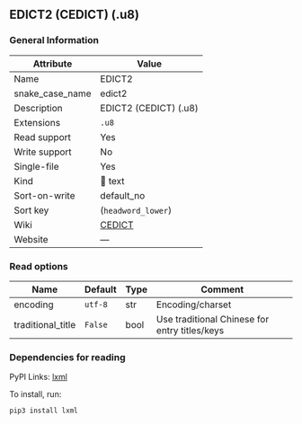 ## EDICT2 (CEDICT) (.u8)

### General Information

| Attribute       | Value                                          |
| --------------- | ---------------------------------------------- |
| Name            | EDICT2                                         |
| snake_case_name | edict2                                         |
| Description     | EDICT2 (CEDICT) (.u8)                          |
| Extensions      | `.u8`                                          |
| Read support    | Yes                                            |
| Write support   | No                                             |
| Single-file     | Yes                                            |
| Kind            | 📝 text                                         |
| Sort-on-write   | default_no                                     |
| Sort key        | (`headword_lower`)                             |
| Wiki            | [CEDICT](https://en.wikipedia.org/wiki/CEDICT) |
| Website         | ―                                              |

### Read options

| Name              | Default | Type | Comment                                       |
| ----------------- | ------- | ---- | --------------------------------------------- |
| encoding          | `utf-8` | str  | Encoding/charset                              |
| traditional_title | `False` | bool | Use traditional Chinese for entry titles/keys |

### Dependencies for reading

PyPI Links: [lxml](https://pypi.org/project/lxml)

To install, run:

```sh
pip3 install lxml
```
